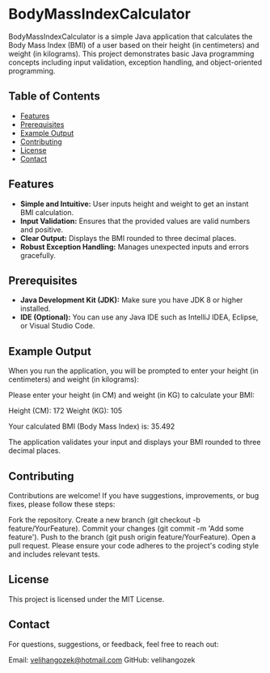 # BodyMassIndexCalculator

BodyMassIndexCalculator is a simple Java application that calculates the Body Mass Index (BMI) of a user based on their height (in centimeters) and weight (in kilograms). This project demonstrates basic Java programming concepts including input validation, exception handling, and object-oriented programming.

## Table of Contents

- [Features](#features)
- [Prerequisites](#prerequisites)
- [Example Output](#example-output)
- [Contributing](#contributing)
- [License](#license)
- [Contact](#contact)

## Features

- **Simple and Intuitive:** User inputs height and weight to get an instant BMI calculation.
- **Input Validation:** Ensures that the provided values are valid numbers and positive.
- **Clear Output:** Displays the BMI rounded to three decimal places.
- **Robust Exception Handling:** Manages unexpected inputs and errors gracefully.

## Prerequisites

- **Java Development Kit (JDK):** Make sure you have JDK 8 or higher installed.
- **IDE (Optional):** You can use any Java IDE such as IntelliJ IDEA, Eclipse, or Visual Studio Code.

## Example Output

When you run the application, you will be prompted to enter your height (in centimeters) and weight (in kilograms):

Please enter your height (in CM) and weight (in KG) to calculate your BMI:

Height (CM): 172
Weight (KG): 105

Your calculated BMI (Body Mass Index) is: 35.492

The application validates your input and displays your BMI rounded to three decimal places.

## Contributing

Contributions are welcome! If you have suggestions, improvements, or bug fixes, please follow these steps:

Fork the repository.
Create a new branch (git checkout -b feature/YourFeature).
Commit your changes (git commit -m 'Add some feature').
Push to the branch (git push origin feature/YourFeature).
Open a pull request.
Please ensure your code adheres to the project's coding style and includes relevant tests.

## License

This project is licensed under the MIT License.

## Contact

For questions, suggestions, or feedback, feel free to reach out:

Email: velihangozek@hotmail.com
GitHub: velihangozek